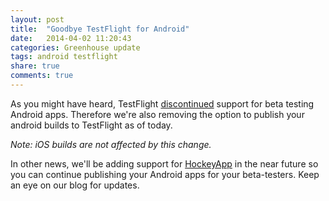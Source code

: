 ```yaml
---
layout: post
title:  "Goodbye TestFlight for Android"
date:   2014-04-02 11:20:43
categories: Greenhouse update
tags: android testflight
share: true
comments: true
---
```


As you might have heard, TestFlight [discontinued][testflight-announcement] support for beta testing Android apps. Therefore we're also removing the option to publish your android builds to TestFlight as of today.

*Note: iOS builds are not affected by this change.*

In other news, we'll be adding support for [HockeyApp][hockey] in the near future so you can continue publishing your Android apps for your beta-testers. Keep an eye on our blog for updates.


[testflight-announcement]: http://help.testflightapp.com/customer/portal/articles/1450414 "TestFlight: Android End of Life"
[hockey]: http://hockeyapp.net/